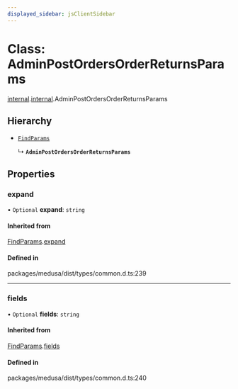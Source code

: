 ```yaml
---
displayed_sidebar: jsClientSidebar
---
```


# Class: AdminPostOrdersOrderReturnsParams

[internal](../modules/internal-8.md).[internal](../modules/internal-8.internal.md).AdminPostOrdersOrderReturnsParams

## Hierarchy

- [`FindParams`](internal-6.FindParams.md)

  ↳ **`AdminPostOrdersOrderReturnsParams`**

## Properties

### expand

• `Optional` **expand**: `string`

#### Inherited from

[FindParams](internal-6.FindParams.md).[expand](internal-6.FindParams.md#expand)

#### Defined in

packages/medusa/dist/types/common.d.ts:239

___

### fields

• `Optional` **fields**: `string`

#### Inherited from

[FindParams](internal-6.FindParams.md).[fields](internal-6.FindParams.md#fields)

#### Defined in

packages/medusa/dist/types/common.d.ts:240
